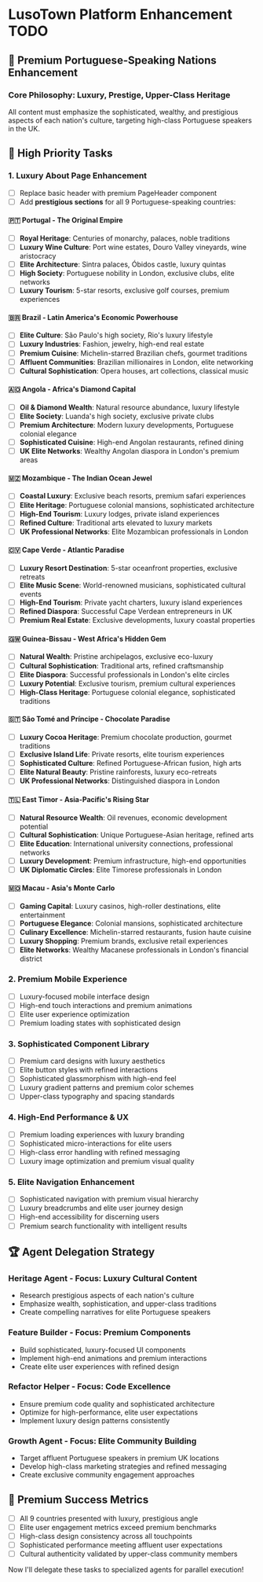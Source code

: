 # LusoTown Platform Enhancement TODO

## 🌟 Premium Portuguese-Speaking Nations Enhancement

### Core Philosophy: **Luxury, Prestige, Upper-Class Heritage**
All content must emphasize the sophisticated, wealthy, and prestigious aspects of each nation's culture, targeting high-class Portuguese speakers in the UK.

## 🚀 High Priority Tasks

### 1. Luxury About Page Enhancement
- [ ] Replace basic header with premium PageHeader component
- [ ] Add **prestigious sections** for all 9 Portuguese-speaking countries:

#### 🇵🇹 **Portugal - The Original Empire**
- [ ] **Royal Heritage**: Centuries of monarchy, palaces, noble traditions
- [ ] **Luxury Wine Culture**: Port wine estates, Douro Valley vineyards, wine aristocracy
- [ ] **Elite Architecture**: Sintra palaces, Óbidos castle, luxury quintas
- [ ] **High Society**: Portuguese nobility in London, exclusive clubs, elite networks
- [ ] **Luxury Tourism**: 5-star resorts, exclusive golf courses, premium experiences

#### 🇧🇷 **Brazil - Latin America's Economic Powerhouse**
- [ ] **Elite Culture**: São Paulo's high society, Rio's luxury lifestyle
- [ ] **Luxury Industries**: Fashion, jewelry, high-end real estate
- [ ] **Premium Cuisine**: Michelin-starred Brazilian chefs, gourmet traditions
- [ ] **Affluent Communities**: Brazilian millionaires in London, elite networking
- [ ] **Cultural Sophistication**: Opera houses, art collections, classical music

#### 🇦🇴 **Angola - Africa's Diamond Capital**
- [ ] **Oil & Diamond Wealth**: Natural resource abundance, luxury lifestyle
- [ ] **Elite Society**: Luanda's high society, exclusive private clubs
- [ ] **Premium Architecture**: Modern luxury developments, Portuguese colonial elegance
- [ ] **Sophisticated Cuisine**: High-end Angolan restaurants, refined dining
- [ ] **UK Elite Networks**: Wealthy Angolan diaspora in London's premium areas

#### 🇲🇿 **Mozambique - The Indian Ocean Jewel**
- [ ] **Coastal Luxury**: Exclusive beach resorts, premium safari experiences  
- [ ] **Elite Heritage**: Portuguese colonial mansions, sophisticated architecture
- [ ] **High-End Tourism**: Luxury lodges, private island experiences
- [ ] **Refined Culture**: Traditional arts elevated to luxury markets
- [ ] **UK Professional Networks**: Elite Mozambican professionals in London

#### 🇨🇻 **Cape Verde - Atlantic Paradise**
- [ ] **Luxury Resort Destination**: 5-star oceanfront properties, exclusive retreats
- [ ] **Elite Music Scene**: World-renowned musicians, sophisticated cultural events
- [ ] **High-End Tourism**: Private yacht charters, luxury island experiences
- [ ] **Refined Diaspora**: Successful Cape Verdean entrepreneurs in UK
- [ ] **Premium Real Estate**: Exclusive developments, luxury coastal properties

#### 🇬🇼 **Guinea-Bissau - West Africa's Hidden Gem**
- [ ] **Natural Wealth**: Pristine archipelagos, exclusive eco-luxury
- [ ] **Cultural Sophistication**: Traditional arts, refined craftsmanship
- [ ] **Elite Diaspora**: Successful professionals in London's elite circles
- [ ] **Luxury Potential**: Exclusive tourism, premium cultural experiences
- [ ] **High-Class Heritage**: Portuguese colonial elegance, sophisticated traditions

#### 🇸🇹 **São Tomé and Príncipe - Chocolate Paradise**
- [ ] **Luxury Cocoa Heritage**: Premium chocolate production, gourmet traditions
- [ ] **Exclusive Island Life**: Private resorts, elite tourism experiences
- [ ] **Sophisticated Culture**: Refined Portuguese-African fusion, high arts
- [ ] **Elite Natural Beauty**: Pristine rainforests, luxury eco-retreats
- [ ] **UK Professional Networks**: Distinguished diaspora in London

#### 🇹🇱 **East Timor - Asia-Pacific's Rising Star**
- [ ] **Natural Resource Wealth**: Oil revenues, economic development potential
- [ ] **Cultural Sophistication**: Unique Portuguese-Asian heritage, refined arts
- [ ] **Elite Education**: International university connections, professional networks
- [ ] **Luxury Development**: Premium infrastructure, high-end opportunities
- [ ] **UK Diplomatic Circles**: Elite Timorese professionals in London

#### 🇲🇴 **Macau - Asia's Monte Carlo**
- [ ] **Gaming Capital**: Luxury casinos, high-roller destinations, elite entertainment
- [ ] **Portuguese Elegance**: Colonial mansions, sophisticated architecture
- [ ] **Culinary Excellence**: Michelin-starred restaurants, fusion haute cuisine
- [ ] **Luxury Shopping**: Premium brands, exclusive retail experiences
- [ ] **Elite Networks**: Wealthy Macanese professionals in London's financial district

### 2. Premium Mobile Experience
- [ ] Luxury-focused mobile interface design
- [ ] High-end touch interactions and premium animations
- [ ] Elite user experience optimization
- [ ] Premium loading states with sophisticated design

### 3. Sophisticated Component Library
- [ ] Premium card designs with luxury aesthetics
- [ ] Elite button styles with refined interactions
- [ ] Sophisticated glassmorphism with high-end feel
- [ ] Luxury gradient patterns and premium color schemes
- [ ] Upper-class typography and spacing standards

### 4. High-End Performance & UX
- [ ] Premium loading experiences with luxury branding
- [ ] Sophisticated micro-interactions for elite users
- [ ] High-class error handling with refined messaging
- [ ] Luxury image optimization and premium visual quality

### 5. Elite Navigation Enhancement
- [ ] Sophisticated navigation with premium visual hierarchy
- [ ] Luxury breadcrumbs and elite user journey design
- [ ] High-end accessibility for discerning users
- [ ] Premium search functionality with intelligent results

## 🏆 Agent Delegation Strategy

### Heritage Agent - **Focus: Luxury Cultural Content**
- Research prestigious aspects of each nation's culture
- Emphasize wealth, sophistication, and upper-class traditions
- Create compelling narratives for elite Portuguese speakers

### Feature Builder - **Focus: Premium Components**
- Build sophisticated, luxury-focused UI components
- Implement high-end animations and premium interactions
- Create elite user experiences with refined design

### Refactor Helper - **Focus: Code Excellence**
- Ensure premium code quality and sophisticated architecture
- Optimize for high-performance, elite user expectations
- Implement luxury design patterns consistently

### Growth Agent - **Focus: Elite Community Building**
- Target affluent Portuguese speakers in premium UK locations
- Develop high-class marketing strategies and refined messaging
- Create exclusive community engagement approaches

## 🎯 Premium Success Metrics
- [ ] All 9 countries presented with luxury, prestigious angle
- [ ] Elite user engagement metrics exceed premium benchmarks
- [ ] High-class design consistency across all touchpoints
- [ ] Sophisticated performance meeting affluent user expectations
- [ ] Cultural authenticity validated by upper-class community members

Now I'll delegate these tasks to specialized agents for parallel execution!